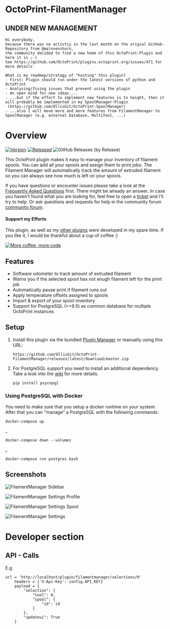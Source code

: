 # OctoPrint-FilamentManager

## UNDER NEW MANAGEMENT

    Hi everybody,
    because there was no activtiy in the last month on the origial GitHub-Repository from @malnvenshorn,
    the community decided to find a new home of this OctoPrint-Plugin and here it is ;-)
    See https://github.com/OctoPrint/plugins.octoprint.org/issues/471 for more details

    What is my roadmap/stratagy of "hosting" this plugin?
    - First: Plugin should run under the latest versions of python and OctoPrint
    - Analysing/fixing issues that prevent using the plugin
    - An open mind for new ideas....
    - ...but if the effort to implement new features is to height, then it will probably be implemented in my SpoolManager-Plugin
     (https://github.com/OllisGit/OctoPrint-SpoolManager)
    - ...also I will move more and more features from FilamentManager to SpoolManager (e.g. external Database, MultiTool, ...)

# Overview

[![Version](https://img.shields.io/badge/dynamic/json.svg?color=brightgreen&label=version&url=https://api.github.com/repos/OllisGit/OctoPrint-FilamentManager/releases&query=$[0].name)]()
[![Released](https://img.shields.io/badge/dynamic/json.svg?color=brightgreen&label=released&url=https://api.github.com/repos/OllisGit/OctoPrint-FilamentManager/releases&query=$[0].published_at)]()
![GitHub Releases (by Release)](https://img.shields.io/github/downloads/OllisGit/OctoPrint-FilamentManager/latest/total.svg)

This OctoPrint plugin makes it easy to manage your inventory of filament spools. You can add all your spools and assign them to print jobs. The Filament Manager will automatically track the amount of extruded filament so you can always see how much is left on your spools.

If you have questions or encounter issues please take a look at the [Frequently Asked Questions](https://github.com/OllisGit/OctoPrint-FilamentManager/wiki#faq) first. There might be already an answer.
In case you haven't found what you are looking for, feel free to open a [ticket](https://github.com/OllisGit/OctoPrint-FilamentManager/issues/new/choose) and I'll try to help.
Or ask questions and requests for help in the community forum [community forum](https://community.octoprint.org/).

#### Support my Efforts

This plugin, as well as my [other plugins](https://github.com/OllisGit/) were developed in my spare time.
If you like it, I would be thankful about a cup of coffee :)

[![More coffee, more code](https://img.shields.io/badge/Donate-PayPal-green.svg)](https://www.paypal.com/cgi-bin/webscr?cmd=_s-xclick&hosted_button_id=6SW5R6ZUKLB5E&source=url)


## Features

* Software odometer to track amount of extruded filament
* Warns you if the selected spool has not enugh filament left for the print job
* Automatically pause print if filament runs out
* Apply temperature offsets assigned to spools
* Import & export of your spool inventory
* Support for PostgreSQL (>=9.5) as common database for multiple OctoPrint instances

## Setup

1. Install this plugin via the bundled [Plugin Manager](https://github.com/foosel/OctoPrint/wiki/Plugin:-Plugin-Manager)
or manually using this URL:

    `https://github.com/OllisGit/OctoPrint-FilamentManager/releases/latest/download/master.zip`

1. For PostgreSQL support you need to install an additional dependency. Take a look into the [wiki](https://github.com/OllisGit/OctoPrint-FilamentManager/wiki) for more details.

    `pip install psycopg2`


### Using PostgreSQL with Docker
You need to make sure that you setup a docker runtime on your system. After that you can "manage" a PostgreSQL with the following commands:

    docker-compose up
_

    docker-compose down --volumes
_

    docker-compose run postgres bash

## Screenshots

![FilamentManager Sidebar](screenshots/filamentmanager_sidebar.png?raw=true)

![FilamentManager Settings Profile](screenshots/filamentmanager_settings_profile.png?raw=true)

![FilamentManager Settings Spool](screenshots/filamentmanager_settings_spool.png?raw=true)

![FilamentManager Settings](screenshots/filamentmanager_settings.png?raw=true)

# Developer section

## API - Calls

E.g.
```
url = 'http://localhost/plugin/filamentmanager/selections/0'
    headers = {'X-Api-Key': config.API_KEY}
    payload = {
        "selection": {
            "tool": 0,
            "spool": {
                "id": id
            }
        },
        "updateui": True
    }
```
